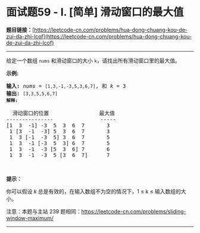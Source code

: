 # 面试题59 - I. [简单] 滑动窗口的最大值

**题目链接：**[https://leetcode-cn.com/problems/hua-dong-chuang-kou-de-zui-da-zhi-lcof](https://leetcode-cn.com/problems/hua-dong-chuang-kou-de-zui-da-zhi-lcof)

---

<div class="content__1Y2H">
 <div class="notranslate">
  <p>给定一个数组 <code>nums</code> 和滑动窗口的大小 <code>k</code>，请找出所有滑动窗口里的最大值。</p> 
  <p><strong>示例:</strong></p> 
  <pre class="language-text"><strong>输入:</strong> <em>nums</em> = <code>[1,3,-1,-3,5,3,6,7]</code>, 和 <em>k</em> = 3
<strong>输出: </strong><code>[3,3,5,5,6,7] 
<strong>解释: 
</strong></code>
  滑动窗口的位置                最大值
---------------               -----
[1  3  -1] -3  5  3  6  7       3
 1 [3  -1  -3] 5  3  6  7       3
 1  3 [-1  -3  5] 3  6  7       5
 1  3  -1 [-3  5  3] 6  7       5
 1  3  -1  -3 [5  3  6] 7       6
 1  3  -1  -3  5 [3  6  7]      7</pre> 
  <p>&nbsp;</p> 
  <p><strong>提示：</strong></p> 
  <p>你可以假设 <em>k </em>总是有效的，在输入数组不为空的情况下，1 ≤ k ≤&nbsp;输入数组的大小。</p> 
  <p>注意：本题与主站 239 题相同：<a href="https://leetcode-cn.com/problems/sliding-window-maximum/">https://leetcode-cn.com/problems/sliding-window-maximum/</a></p> 
 </div>
</div>

---

```

```
